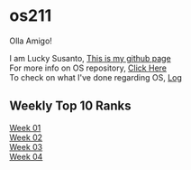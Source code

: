 # os211
Olla Amigo!

I am Lucky Susanto, [This is my github page](https://github.com/Exqrch)<br>
For more info on OS repository, [Click Here](https://github.com/Exqrch/os211)<br>
To check on what I've done regarding OS, [Log](https://github.com/Exqrch/os211/blob/master/TXT/mylog.txt)

## Weekly Top 10 Ranks
[Week 01](https://exqrch.github.io/os211/W01/)<br>
[Week 02](https://exqrch.github.io/os211/W02/)<br>
[Week 03](https://exqrch.github.io/os211/W03/)<br>
[Week 04](https://exqrch.github.io/os211/W04/)<br>
